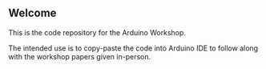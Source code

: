 ## Welcome

This is the code repository for the Arduino Workshop.

The intended use is to copy-paste the code into Arduino IDE to follow along with the workshop papers given in-person.
